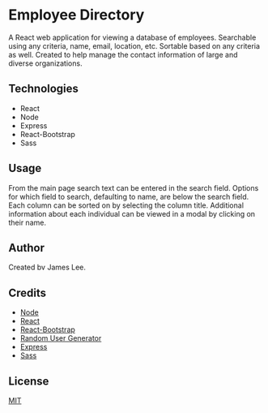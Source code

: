 # Employee Directory

A React web application for viewing a database of employees.  Searchable using any criteria, name, email, location, etc.  Sortable based on any criteria as well. Created to help manage the contact information of large and diverse organizations.

## Technologies

* React
* Node
* Express
* React-Bootstrap
* Sass

## Usage

From the main page search text can be entered in the search field.  Options for which field to search, defaulting to name, are below the search field.  Each column can be sorted on by selecting the column title.  Additional information about each individual can be viewed in a modal by clicking on their name.


## Author
Created bv James Lee.

## Credits

* [Node](https://nodejs.org/en/)
* [React](https://reactjs.org/)
* [React-Bootstrap](https://github.com/react-bootstrap/react-bootstrap)
* [Random User Generator](https://randomuser.me)
* [Express](https://expressjs.com/)
* [Sass](https://sass-lang.com/)

## License

[MIT](https://choosealicense.com/licenses/mit/)